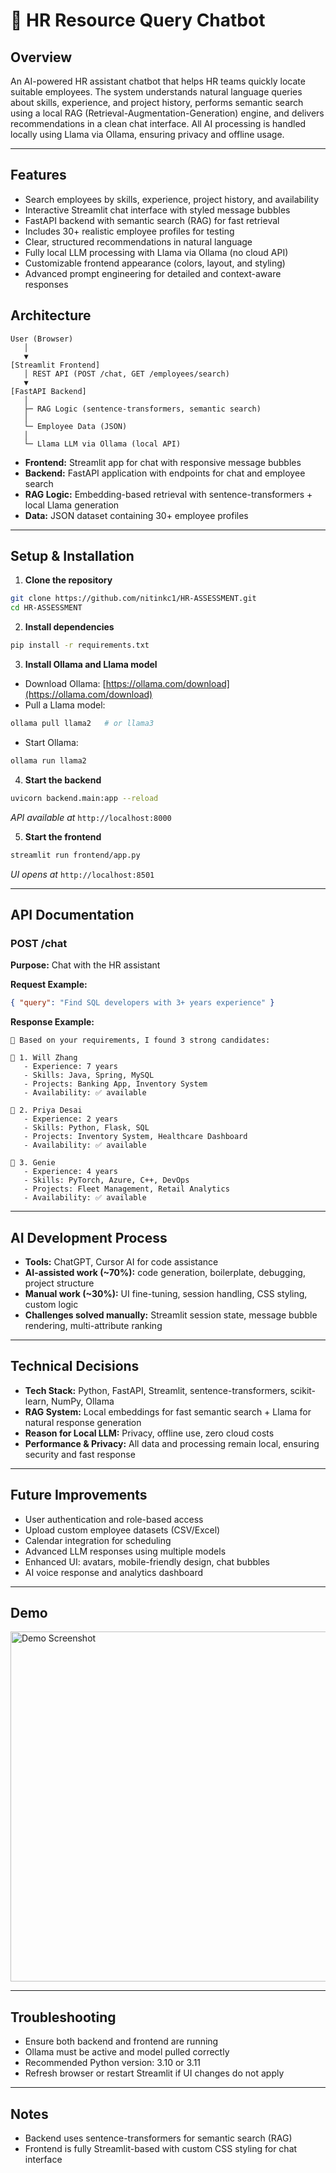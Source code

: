 # 🤖 HR Resource Query Chatbot

## Overview
An AI-powered HR assistant chatbot that helps HR teams quickly locate suitable employees. The system understands natural language queries about skills, experience, and project history, performs semantic search using a local RAG (Retrieval-Augmentation-Generation) engine, and delivers recommendations in a clean chat interface. All AI processing is handled locally using Llama via Ollama, ensuring privacy and offline usage.

---

## Features
- Search employees by skills, experience, project history, and availability  
- Interactive Streamlit chat interface with styled message bubbles  
- FastAPI backend with semantic search (RAG) for fast retrieval  
- Includes 30+ realistic employee profiles for testing  
- Clear, structured recommendations in natural language  
- Fully local LLM processing with Llama via Ollama (no cloud API)  
- Customizable frontend appearance (colors, layout, and styling)  
- Advanced prompt engineering for detailed and context-aware responses  

## Architecture
```
User (Browser)
   │
   ▼
[Streamlit Frontend]
   │ REST API (POST /chat, GET /employees/search)
   ▼
[FastAPI Backend]
   │
   ├─ RAG Logic (sentence-transformers, semantic search)
   │
   └─ Employee Data (JSON)
   │
   └─ Llama LLM via Ollama (local API)
```

- **Frontend:** Streamlit app for chat with responsive message bubbles  
- **Backend:** FastAPI application with endpoints for chat and employee search  
- **RAG Logic:** Embedding-based retrieval with sentence-transformers + local Llama generation  
- **Data:** JSON dataset containing 30+ employee profiles  

---

## Setup & Installation

1. **Clone the repository**
```bash
git clone https://github.com/nitinkc1/HR-ASSESSMENT.git
cd HR-ASSESSMENT
````

2. **Install dependencies**

```bash
pip install -r requirements.txt
```

3. **Install Ollama and Llama model**

* Download Ollama: [https://ollama.com/download](https://ollama.com/download)
* Pull a Llama model:

```bash
ollama pull llama2   # or llama3
```

* Start Ollama:

```bash
ollama run llama2
```

4. **Start the backend**

```bash
uvicorn backend.main:app --reload
```

*API available at* `http://localhost:8000`

5. **Start the frontend**

```bash
streamlit run frontend/app.py
```

*UI opens at* `http://localhost:8501`

---

## API Documentation

### POST /chat

**Purpose:** Chat with the HR assistant

**Request Example:**

```json
{ "query": "Find SQL developers with 3+ years experience" }
```

**Response Example:**

```
🤖 Based on your requirements, I found 3 strong candidates:

💼 1. Will Zhang
   - Experience: 7 years
   - Skills: Java, Spring, MySQL
   - Projects: Banking App, Inventory System
   - Availability: ✅ available

💼 2. Priya Desai
   - Experience: 2 years
   - Skills: Python, Flask, SQL
   - Projects: Inventory System, Healthcare Dashboard
   - Availability: ✅ available

💼 3. Genie
   - Experience: 4 years
   - Skills: PyTorch, Azure, C++, DevOps
   - Projects: Fleet Management, Retail Analytics
   - Availability: ✅ available
```

---

## AI Development Process

* **Tools:** ChatGPT, Cursor AI for code assistance
* **AI-assisted work (\~70%):** code generation, boilerplate, debugging, project structure
* **Manual work (\~30%):** UI fine-tuning, session handling, CSS styling, custom logic
* **Challenges solved manually:** Streamlit session state, message bubble rendering, multi-attribute ranking

---

## Technical Decisions

* **Tech Stack:** Python, FastAPI, Streamlit, sentence-transformers, scikit-learn, NumPy, Ollama
* **RAG System:** Local embeddings for fast semantic search + Llama for natural response generation
* **Reason for Local LLM:** Privacy, offline use, zero cloud costs
* **Performance & Privacy:** All data and processing remain local, ensuring security and fast response

---

## Future Improvements

* User authentication and role-based access
* Upload custom employee datasets (CSV/Excel)
* Calendar integration for scheduling
* Advanced LLM responses using multiple models
* Enhanced UI: avatars, mobile-friendly design, chat bubbles
* AI voice response and analytics dashboard

---

## Demo

<img width="1277" height="560" alt="Demo Screenshot" src="https://github.com/user-attachments/assets/bb3f6390-03e6-49d2-be68-1a8dff6d8ec6" />

---

## Troubleshooting

* Ensure both backend and frontend are running
* Ollama must be active and model pulled correctly
* Recommended Python version: 3.10 or 3.11
* Refresh browser or restart Streamlit if UI changes do not apply

---

## Notes

* Backend uses sentence-transformers for semantic search (RAG)
* Frontend is fully Streamlit-based with custom CSS styling for chat interface

```

